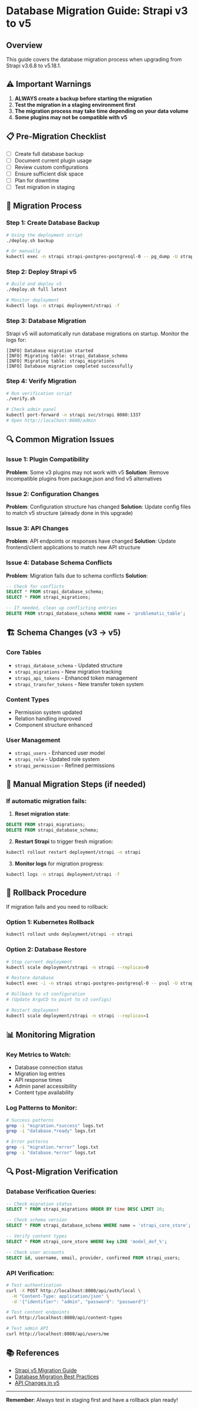 # Database Migration Guide: Strapi v3 to v5

## Overview
This guide covers the database migration process when upgrading from Strapi v3.6.8 to v5.18.1.

## ⚠️ Important Warnings

1. **ALWAYS create a backup before starting the migration**
2. **Test the migration in a staging environment first**
3. **The migration process may take time depending on your data volume**
4. **Some plugins may not be compatible with v5**

## 📋 Pre-Migration Checklist

- [ ] Create full database backup
- [ ] Document current plugin usage
- [ ] Review custom configurations
- [ ] Ensure sufficient disk space
- [ ] Plan for downtime
- [ ] Test migration in staging

## 🔄 Migration Process

### Step 1: Create Database Backup

```bash
# Using the deployment script
./deploy.sh backup

# Or manually
kubectl exec -n strapi strapi-postgres-postgresql-0 -- pg_dump -U strapi strapi > strapi_v3_backup_$(date +%Y%m%d_%H%M%S).sql
```

### Step 2: Deploy Strapi v5

```bash
# Build and deploy v5
./deploy.sh full latest

# Monitor deployment
kubectl logs -n strapi deployment/strapi -f
```

### Step 3: Database Migration

Strapi v5 will automatically run database migrations on startup. Monitor the logs for:

```
[INFO] Database migration started
[INFO] Migrating table: strapi_database_schema
[INFO] Migrating table: strapi_migrations
[INFO] Database migration completed successfully
```

### Step 4: Verify Migration

```bash
# Run verification script
./verify.sh

# Check admin panel
kubectl port-forward -n strapi svc/strapi 8080:1337
# Open http://localhost:8080/admin
```

## 🔍 Common Migration Issues

### Issue 1: Plugin Compatibility
**Problem**: Some v3 plugins may not work with v5
**Solution**: Remove incompatible plugins from package.json and find v5 alternatives

### Issue 2: Configuration Changes
**Problem**: Configuration structure has changed
**Solution**: Update config files to match v5 structure (already done in this upgrade)

### Issue 3: API Changes
**Problem**: API endpoints or responses have changed
**Solution**: Update frontend/client applications to match new API structure

### Issue 4: Database Schema Conflicts
**Problem**: Migration fails due to schema conflicts
**Solution**: 
```sql
-- Check for conflicts
SELECT * FROM strapi_database_schema;
SELECT * FROM strapi_migrations;

-- If needed, clean up conflicting entries
DELETE FROM strapi_database_schema WHERE name = 'problematic_table';
```

## 🏗️ Schema Changes (v3 → v5)

### Core Tables
- `strapi_database_schema` - Updated structure
- `strapi_migrations` - New migration tracking
- `strapi_api_tokens` - Enhanced token management
- `strapi_transfer_tokens` - New transfer token system

### Content Types
- Permission system updated
- Relation handling improved
- Component structure enhanced

### User Management
- `strapi_users` - Enhanced user model
- `strapi_role` - Updated role system
- `strapi_permission` - Refined permissions

## 🔧 Manual Migration Steps (if needed)

### If automatic migration fails:

1. **Reset migration state**:
```sql
DELETE FROM strapi_migrations;
DELETE FROM strapi_database_schema;
```

2. **Restart Strapi** to trigger fresh migration:
```bash
kubectl rollout restart deployment/strapi -n strapi
```

3. **Monitor logs** for migration progress:
```bash
kubectl logs -n strapi deployment/strapi -f
```

## 🚨 Rollback Procedure

If migration fails and you need to rollback:

### Option 1: Kubernetes Rollback
```bash
kubectl rollout undo deployment/strapi -n strapi
```

### Option 2: Database Restore
```bash
# Stop current deployment
kubectl scale deployment/strapi -n strapi --replicas=0

# Restore database
kubectl exec -i -n strapi strapi-postgres-postgresql-0 -- psql -U strapi strapi < strapi_v3_backup_YYYYMMDD_HHMMSS.sql

# Rollback to v3 configuration
# (Update ArgoCD to point to v3 configs)

# Restart deployment
kubectl scale deployment/strapi -n strapi --replicas=1
```

## 📊 Monitoring Migration

### Key Metrics to Watch:
- Database connection status
- Migration log entries
- API response times
- Admin panel accessibility
- Content type availability

### Log Patterns to Monitor:
```bash
# Success patterns
grep -i "migration.*success" logs.txt
grep -i "database.*ready" logs.txt

# Error patterns
grep -i "migration.*error" logs.txt
grep -i "database.*error" logs.txt
```

## 🔍 Post-Migration Verification

### Database Verification Queries:
```sql
-- Check migration status
SELECT * FROM strapi_migrations ORDER BY time DESC LIMIT 10;

-- Check schema version
SELECT * FROM strapi_database_schema WHERE name = 'strapi_core_store';

-- Verify content types
SELECT * FROM strapi_core_store WHERE key LIKE 'model_def_%';

-- Check user accounts
SELECT id, username, email, provider, confirmed FROM strapi_users;
```

### API Verification:
```bash
# Test authentication
curl -X POST http://localhost:8080/api/auth/local \
  -H "Content-Type: application/json" \
  -d '{"identifier": "admin", "password": "password"}'

# Test content endpoints
curl http://localhost:8080/api/content-types

# Test admin API
curl http://localhost:8080/api/users/me
```

## 📚 References

- [Strapi v5 Migration Guide](https://docs.strapi.io/dev-docs/migration/v4-to-v5)
- [Database Migration Best Practices](https://docs.strapi.io/dev-docs/database-migrations)
- [API Changes in v5](https://docs.strapi.io/dev-docs/migration/v4-to-v5/breaking-changes)

---

**Remember**: Always test in staging first and have a rollback plan ready!

